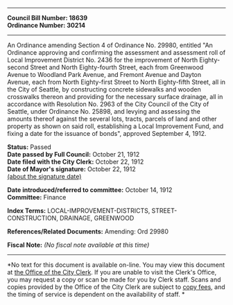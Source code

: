 * * * * *  
  
**Council Bill Number: [](#h0)[](#h2)18639**   
**Ordinance Number: 30214**  
  
* * * * *  
  
An Ordinance amending Section 4 of Ordinance No. 29980, entitled "An Ordinance approving and confirming the assessment and assessment roll of Local Improvement District No. 2436 for the improvement of North Eighty-second Street and North Eighty-fourth Street, each from Greenwood Avenue to Woodland Park Avenue, and Fremont Avenue and Dayton Avenue, each from North Eighty-first Street to North Eighty-fifth Street, all in the City of Seattle, by constructing concrete sidewalks and wooden crosswalks thereon and providing for the necessary surface drainage, all in accordance with Resolution No. 2963 of the City Council of the City of Seattle, under Ordinance No. 25898, and levying and assessing the amounts thereof against the several lots, tracts, parcels of land and other property as shown on said roll, establishing a Local Improvement Fund, and fixing a date for the issuance of bonds", approved September 4, 1912.  
  
**Status:** Passed   
**Date passed by Full Council:** October 21, 1912   
**Date filed with the City Clerk:** October 22, 1912   
**Date of Mayor's signature:** October 22, 1912   
[(about the signature date)](/~public/approvaldate.htm)   
  
  
**Date introduced/referred to committee:** October 14, 1912   
**Committee:** Finance   
  
**Index Terms:** LOCAL-IMPROVEMENT-DISTRICTS, STREET-CONSTRUCTION, DRAINAGE, GREENWOOD  
  
**References/Related Documents:** Amending: Ord 29980  
  
**Fiscal Note:** *(No fiscal note available at this time)*  
  
* * * * *  
  
*No text for this document is available on-line. You may view this document at [the Office of the City Clerk](http://www.seattle.gov/leg/clerk/contactUs.htm). If you are unable to visit the Clerk's Office, you may request a copy or scan be made for you by Clerk staff. Scans and copies provided by the Office of the City Clerk are subject to [copy fees](http://clerk.seattle.gov/~public/clerkfees.htm), and the timing of service is dependent on the availability of staff. *  
  
  
